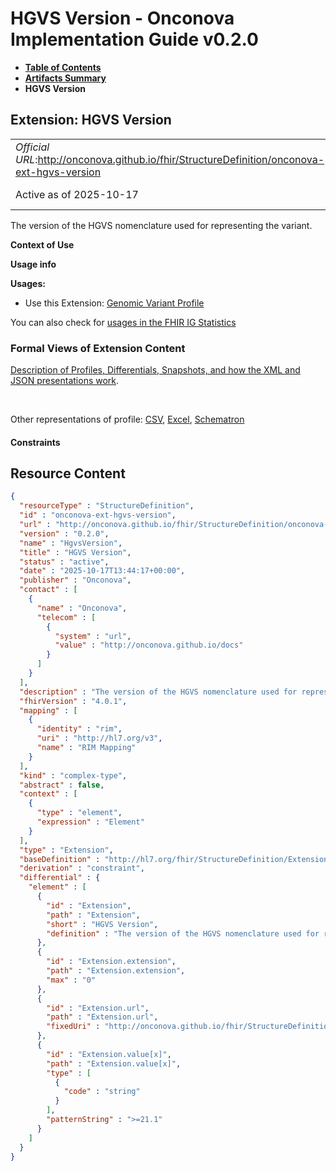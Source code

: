 # HGVS Version - Onconova Implementation Guide v0.2.0

* [**Table of Contents**](toc.md)
* [**Artifacts Summary**](artifacts.md)
* **HGVS Version**

## Extension: HGVS Version 

| | |
| :--- | :--- |
| *Official URL*:http://onconova.github.io/fhir/StructureDefinition/onconova-ext-hgvs-version | *Version*:0.2.0 |
| Active as of 2025-10-17 | *Computable Name*:HgvsVersion |

The version of the HGVS nomenclature used for representing the variant.

**Context of Use**

**Usage info**

**Usages:**

* Use this Extension: [Genomic Variant Profile](StructureDefinition-onconova-genomic-variant.md)

You can also check for [usages in the FHIR IG Statistics](https://packages2.fhir.org/xig/onconova.fhir|current/StructureDefinition/onconova-ext-hgvs-version)

### Formal Views of Extension Content

 [Description of Profiles, Differentials, Snapshots, and how the XML and JSON presentations work](http://build.fhir.org/ig/FHIR/ig-guidance/readingIgs.html#structure-definitions). 

 

Other representations of profile: [CSV](StructureDefinition-onconova-ext-hgvs-version.csv), [Excel](StructureDefinition-onconova-ext-hgvs-version.xlsx), [Schematron](StructureDefinition-onconova-ext-hgvs-version.sch) 

#### Constraints



## Resource Content

```json
{
  "resourceType" : "StructureDefinition",
  "id" : "onconova-ext-hgvs-version",
  "url" : "http://onconova.github.io/fhir/StructureDefinition/onconova-ext-hgvs-version",
  "version" : "0.2.0",
  "name" : "HgvsVersion",
  "title" : "HGVS Version",
  "status" : "active",
  "date" : "2025-10-17T13:44:17+00:00",
  "publisher" : "Onconova",
  "contact" : [
    {
      "name" : "Onconova",
      "telecom" : [
        {
          "system" : "url",
          "value" : "http://onconova.github.io/docs"
        }
      ]
    }
  ],
  "description" : "The version of the HGVS nomenclature used for representing the variant.",
  "fhirVersion" : "4.0.1",
  "mapping" : [
    {
      "identity" : "rim",
      "uri" : "http://hl7.org/v3",
      "name" : "RIM Mapping"
    }
  ],
  "kind" : "complex-type",
  "abstract" : false,
  "context" : [
    {
      "type" : "element",
      "expression" : "Element"
    }
  ],
  "type" : "Extension",
  "baseDefinition" : "http://hl7.org/fhir/StructureDefinition/Extension|4.0.1",
  "derivation" : "constraint",
  "differential" : {
    "element" : [
      {
        "id" : "Extension",
        "path" : "Extension",
        "short" : "HGVS Version",
        "definition" : "The version of the HGVS nomenclature used for representing the variant."
      },
      {
        "id" : "Extension.extension",
        "path" : "Extension.extension",
        "max" : "0"
      },
      {
        "id" : "Extension.url",
        "path" : "Extension.url",
        "fixedUri" : "http://onconova.github.io/fhir/StructureDefinition/onconova-ext-hgvs-version"
      },
      {
        "id" : "Extension.value[x]",
        "path" : "Extension.value[x]",
        "type" : [
          {
            "code" : "string"
          }
        ],
        "patternString" : ">=21.1"
      }
    ]
  }
}

```
